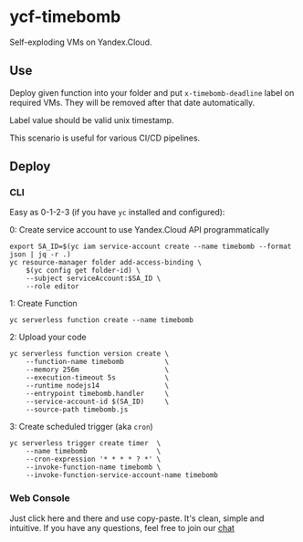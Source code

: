 # ycf-timebomb

Self-exploding VMs on Yandex.Cloud.

## Use

Deploy given function into your folder and put `x-timebomb-deadline` label on
required VMs. They will be removed after that date automatically.

Label value should be valid unix timestamp.

This scenario is useful for various CI/CD pipelines.

## Deploy

### CLI

Easy as 0-1-2-3 (if you have `yc` installed and configured):

0: Create service account to use Yandex.Cloud API programmatically

    export SA_ID=$(yc iam service-account create --name timebomb --format json | jq -r .)
    yc resource-manager folder add-access-binding \
        $(yc config get folder-id) \
        --subject serviceAccount:$SA_ID \
        --role editor  

1: Create Function

    yc serverless function create --name timebomb

2: Upload your code

    yc serverless function version create \
        --function-name timebomb          \
        --memory 256m                     \
        --execution-timeout 5s            \
        --runtime nodejs14                \
        --entrypoint timebomb.handler     \
        --service-account-id $(SA_ID)     \
        --source-path timebomb.js

3: Create scheduled trigger (aka `cron`)

    yc serverless trigger create timer  \
        --name timebomb                 \
        --cron-expression '* * * * ? *' \
        --invoke-function-name timebomb \
        --invoke-function-service-account-name timebomb
        
### Web Console

Just click here and there and use copy-paste. It's clean, simple and intuitive.
If you have any questions, feel free to join our [chat](https://t.me/YandexCloudFunctions)